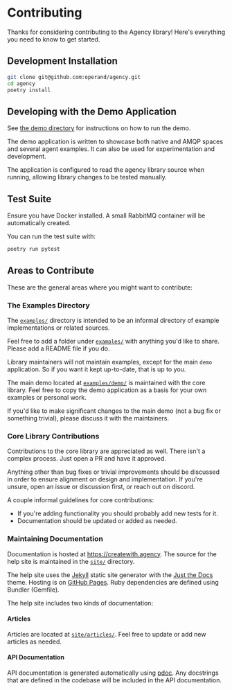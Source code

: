 # Contributing

Thanks for considering contributing to the Agency library! Here's everything you
need to know to get started.

## Development Installation

```bash
git clone git@github.com:operand/agency.git
cd agency
poetry install
```

## Developing with the Demo Application

See [the demo directory](./examples/demo/) for instructions on how to run the
demo.

The demo application is written to showcase both native and AMQP spaces and
several agent examples. It can also be used for experimentation and development.

The application is configured to read the agency library source when running,
allowing library changes to be tested manually.

## Test Suite

Ensure you have Docker installed. A small RabbitMQ container will be
automatically created.

You can run the test suite with:

```bash
poetry run pytest
```

## Areas to Contribute

These are the general areas where you might want to contribute:

### The Examples Directory

The [`examples/`](./examples/) directory is intended to be an informal directory
of example implementations or related sources.

Feel free to add a folder under [`examples/`](./examples/) with anything you'd
like to share. Please add a README file if you do.

Library maintainers will not maintain examples, except for the main `demo`
application. So if you want it kept up-to-date, that is up to you.

The main demo located at [`examples/demo/`](./examples/demo/) is maintained with
the core library. Feel free to copy the demo application as a basis for your own
examples or personal work.

If you'd like to make significant changes to the main demo (not a bug fix or
something trivial), please discuss it with the maintainers.

### Core Library Contributions

Contributions to the core library are appreciated as well. There isn't a complex
process. Just open a PR and have it approved.

Anything other than bug fixes or trivial improvements should be discussed in
order to ensure alignment on design and implementation. If you're unsure, open
an issue or discussion first, or reach out on discord.

A couple informal guidelines for core contributions:

* If you're adding functionality you should probably add new tests for it.
* Documentation should be updated or added as needed.


### Maintaining Documentation

Documentation is hosted at https://createwith.agency. The source for the help
site is maintained in the [`site/`](./site/) directory.

The help site uses the [Jekyll](https://jekyllrb.com/) static site generator
with the [Just the Docs](https://just-the-docs.com/) theme. Hosting is on
[GitHub Pages](https://pages.github.com/). Ruby dependencies are defined using
Bundler (Gemfile).

The help site includes two kinds of documentation:

#### Articles

Articles are located at [`site/articles/`](./site/articles/). Feel free to
update or add new articles as needed.

#### API Documentation

API documentation is generated automatically using [pdoc](https://pdoc.dev/).
Any docstrings that are defined in the codebase will be included in the API
documentation.
